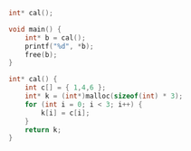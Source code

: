 ﻿```C++
int* cal();

void main() {
	int* b = cal();
	printf("%d", *b);
	free(b);
}

int* cal() {
	int c[] = { 1,4,6 };
	int* k = (int*)malloc(sizeof(int) * 3);
	for (int i = 0; i < 3; i++) {
		k[i] = c[i];
	}
	return k;
}

```

